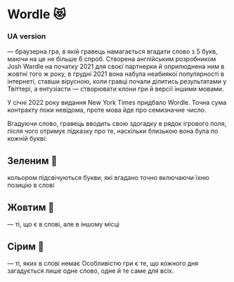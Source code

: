 # Wordle 😻

### UA version
— браузерна гра, в якій гравець намагається вгадати слово з 5 букв, маючи на це не більше 6 спроб. Створена англійським розробником Josh Wardle на початку 2021 для своєї партнерки й оприлюднена ним в жовтні того ж року, в грудні 2021 вона набула неабиякої популярності в інтернеті, ставши вірусною, коли гравці почали ділитись результатами у Твіттері, а ентузіасти — створювати клони гри й версії іншими мовами.

У січні 2022 року видання New York Times придбало Wordle. Точна сума контракту поки невідома, проте мова йде про семизначне число.

Вгадуючи слово, гравець вводить свою здогадку в рядок ігрового поля, після чого отримує підказку про те, наскільки близькою вона була по кожній букві:

## Зеленим 💚
кольором підсвічуються букви, які вгадано точно включаючи їхню позицію в слові
## Жовтим 💛
— ті, що є в слові, але в іншому місці 
## Сірим 🩶
— ті, яких в слові немає
Особливістю гри є те, що кожного дня загадується лише одне слово, одне й те саме для всіх.
